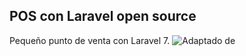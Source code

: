 ## POS con Laravel open source
Pequeño punto de venta con Laravel 7.
![Adaptado de ](https://parzibyte.me/blog/wp-content/uploads/2020/03/Inicio-Punto-de-venta-con-Laravel-usuarios-y-clientes.png)

